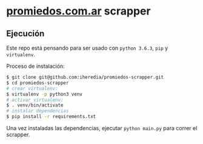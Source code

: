 # [promiedos.com.ar](http://promiedos.com.ar) scrapper

## Ejecución

Este repo está pensando para ser usado con `python 3.6.3`, `pip` y `virtualenv`. 

Proceso de instalación:

```bash
$ git clone git@github.com:iheredia/promiedos-scrapper.git
$ cd promiedos-scrapper
# crear virtualenv: 
$ virtualenv -p python3 venv
# activar virtualenv:  
$ . venv/bin/activate
# instalar dependencias 
$ pip install -r requirements.txt 

```

Una vez instaladas las dependencias, ejecutar `python main.py` para correr el scrapper. 